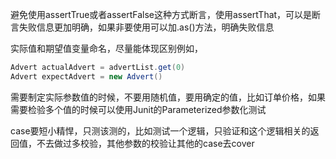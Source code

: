 避免使用assertTrue或者assertFalse这种方式断言，使用assertThat，可以是断言失败信息更加明确，如果非要使用可以加.as()方法，明确失败信息

实际值和期望值变量命名，尽量能体现区别例如，

``````java
Advert actualAdvert = advertList.get(0)
Advert expectAdvert = new Advert()
``````

需要制定实际参数值的时候，不要用随机值，要用确定的值，比如订单价格，如果需要检验多个值的时候可以使用Junit的Parameterized参数化测试

case要短小精悍，只测该测的，比如测试一个逻辑，只验证和这个逻辑相关的返回值，不去做过多校验，其他参数的校验让其他的case去cover



